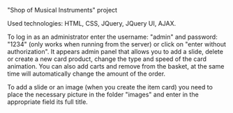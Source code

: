 "Shop of Musical Instruments" project

Used technologies: HTML, CSS, JQuery, JQuery UI, AJAX.

To log in as an administrator enter the username: "admin" and password: "1234" (only works when running from the server) or click on "enter without authorization".
It appears admin panel that allows you to add a slide, delete or create a new card product, change the type and speed of the card animation.
You can also add carts and remove from the basket, at the same time will automatically change the amount of the order.

To add a slide or an image (when you create the item card) you need to place the necessary picture in the folder "images" and enter in the appropriate field its full title.

